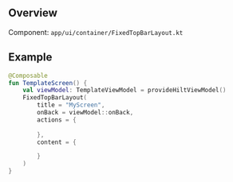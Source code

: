 ## Overview

Component: `app/ui/container/FixedTopBarLayout.kt`

## Example

```kotlin
@Composable
fun TemplateScreen() {
    val viewModel: TemplateViewModel = provideHiltViewModel()
    FixedTopBarLayout(
        title = "MyScreen",
        onBack = viewModel::onBack,
        actions = {
                  
        },
        content = {

        }
    )
}
```